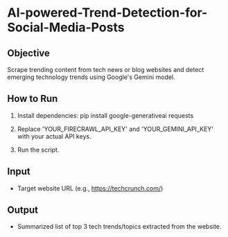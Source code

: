 # AI-powered-Trend-Detection-for-Social-Media-Posts

## Objective
Scrape trending content from tech news or blog websites and detect emerging technology trends using Google's Gemini model.

## How to Run
1. Install dependencies:
   pip install google-generativeai requests

2. Replace 'YOUR_FIRECRAWL_API_KEY' and 'YOUR_GEMINI_API_KEY' with your actual API keys.

3. Run the script.

## Input
- Target website URL (e.g., https://techcrunch.com/)

## Output
- Summarized list of top 3 tech trends/topics extracted from the website.


